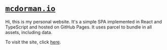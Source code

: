 # [`mcdorman.io`](https://mcdorman.io)

Hi, this is my personal website. It's a simple SPA implemented in React and TypeScript and hosted on GitHub Pages. It uses parcel to bundle in all assets, including data.

To visit the site, click [here](https://mcdorman.io).